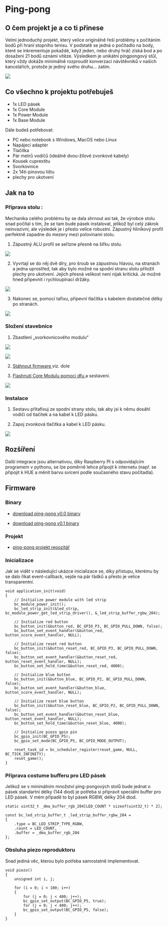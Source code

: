 # Ping-pong

## O čem projekt je a co ti přinese

 Velmi jednoduchý projekt, který velice originálně řeší problémy s počítáním bodů při hraní stopního tenisu. V podstatě se jedná o počítadlo na body, které se inkrementuje pokaždé, když jeden, nebo druhý hráč získá bod a po dosažení 21 bodů oznámí vítěze. Výsledkem je unikátní pingpongový stůl, který vždy dokáže minimálně rozproudit konverzaci návštěvníků v našich kancelářích, protože je jediný svého druhu… zatím.

 ![](images/ping-pong/P2230729.jpg)


## Co všechno k projektu potřebuješ

* 1x LED pásek
* 1x Core Module
* 1x Power Module
* 1x Base Module

Dále budeš potřebovat:

* PC nebo notebook s Windows, MacOS nebo Linux
* Napájecí adaptér
* Tlačítka
* Pár metrů vodičů (ideálně dvou-žilové zvonkové kabely)
* Kousek cuprextitu
* Svorkovnice
* 2x 14ti-pinovou lištu
* plechy pro ukotvení

## Jak na to

### Příprava stolu :

Mechanika celého problému by se dala shrnout asi tak, že výrobce stolu snad počítal s tím, že se tam bude pásek instalovat, jelikož byl celý zákrok neinvazivní, ale výsledek je i přesto velice robustní. Zápustný hliníkový profil perfektně zapadne do mezery mezi polovinami stolu.

 1. Zápustný ALU profil se seřízne přesně na šířku stolu.

 ![](images/ping-pong/20170223_154347-min.jpg)

 2. Vyvrtají se do něj dvě díry, pro šroub se zápustnou hlavou, na stranách a jedna uprostřed, tak aby bylo možné na spodní stranu stolu přiložit plechy pro ukotvení. Jejich přesná velikost není nijak kritická. Je možné hned připevnit i rychloupínací držáky.

 ![](images/ping-pong/P2230616-min.jpg)

 3. Nakonec se, pomocí tafixu, připevní tlačítka s kabelem dostatečné délky po stranách.

 ![](images/ping-pong/20170224_114035-min.jpg)

### Složení stavebnice
 1. Zbastlení „svorkovnicového modulu“

 ![](images/ping-pong/P2230620_2-min.jpg)


 ![](images/ping-pong/P2230622_2-min.jpg)

2. <a href="https://github.com/bigclownlabs/doc.bigclown.cz/raw/ping-pong/docs/images/ping-pong/ppv0_1.bin"> Stáhnout firmware
</a> viz. dole

3. <a href="https://doc.bigclown.cz/core-module-flashing.html"> Flashnutí Core Modulu pomocí dfu
</a> a sestavení.

 ![](images/ping-pong/P2230624-min.jpg)

### Instalace
 1. Sestavu přitafixuj ze spodní strany stolu, tak aby jsi k němu dosáhl vodiči od tlačítek a na kabel k LED pásku.

 2. Zapoj zvonková tlačítka a kabel k LED pásku.

 ![](images/ping-pong/P2230626-min.jpg)

## Rozšíření

Další integrace jsou alternativou, díky  Raspberry PI s odpovídajícím programem v pythonu, se lze poměrně lehce připojit k internetu (např. se připojit k HUE a měnit barvu svícení podle současného stavu počítadla).

## Firmware

### Binary
 * <a href="https://github.com/bigclownlabs/doc.bigclown.cz/raw/ping-pong/docs/images/ping-pong/ppv0_0.bin"> download ping-pong v0.0 binary
</a>

 * <a href="https://github.com/bigclownlabs/doc.bigclown.cz/raw/ping-pong/docs/images/ping-pong/ppv0_1.bin"> download ping-pong v0.1 binary
</a>

### Projekt
 * <a href="https://github.com/bigclownlabs/bcp-ping-pong-table"> ping-pong projekt repozitář
</a>

### Inicializace

Jak se vidět v následující ukázce inicializace se, díky přístupu, kterému by se dalo říkat event-callback, vejde na pár řádků a přesto je velice transparentní.

```
void application_init(void)
{
    // Initialize power module with led strip
    bc_module_power_init();
    bc_led_strip_init(&led_strip, bc_module_power_get_led_strip_driver(), &_led_strip_buffer_rgbw_204);

    // Initialize red button
    bc_button_init(&button_red, BC_GPIO_P3, BC_GPIO_PULL_DOWN, false);
    bc_button_set_event_handler(&button_red, button_score_event_handler, NULL);

    // Initialize reset red button
    bc_button_init(&button_reset_red, BC_GPIO_P3, BC_GPIO_PULL_DOWN, false);
    bc_button_set_event_handler(&button_reset_red, button_reset_event_handler, NULL);
    bc_button_set_hold_time(&button_reset_red, 4000);

    // Initialize blue button
    bc_button_init(&button_blue, BC_GPIO_P2, BC_GPIO_PULL_DOWN, false);
    bc_button_set_event_handler(&button_blue, button_score_event_handler, NULL);

    // Initialize reset blue button
    bc_button_init(&button_reset_blue, BC_GPIO_P2, BC_GPIO_PULL_DOWN, false);
    bc_button_set_event_handler(&button_reset_blue, button_reset_event_handler, NULL);
    bc_button_set_hold_time(&button_reset_blue, 4000);

    // Initialize piezo gpio pin
    bc_gpio_init(BC_GPIO_P5);
    bc_gpio_set_mode(BC_GPIO_P5, BC_GPIO_MODE_OUTPUT);

    reset_task_id = bc_scheduler_register(reset_game, NULL, BC_TICK_INFINITY);
    reset_game();
}
```

### Příprava costume bufferu pro LED pásek

Jelikož se v minimálním množství ping-pongových stolů bude jednat o pásek standartní délky (144 diod) je potřeba si připravit speciální buffer pro LED pásek. V mém případě to byl pásek RGBW, délky 204 diod.

```
static uint32_t _dma_buffer_rgb_204[LED_COUNT * sizeof(uint32_t) * 2];

const bc_led_strip_buffer_t _led_strip_buffer_rgbw_204 =
{
    .type = BC_LED_STRIP_TYPE_RGBW,
    .count = LED_COUNT,
    .buffer = _dma_buffer_rgb_204
};
```

### Obsluha piezo reproduktoru

Snad jediná věc, kterou bylo potřeba samostatně implementovat.

```
void piezo()
{
    unsigned int i, j;

    for (i = 0; i < 100; i++)
    {
        for (j = 0; j < 400; j++);
        bc_gpio_set_output(BC_GPIO_P5, true);
        for (j = 0; j < 400; j++);
        bc_gpio_set_output(BC_GPIO_P5, false);
    }
}
```
